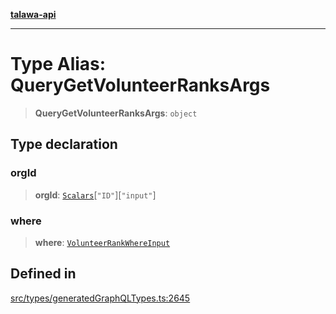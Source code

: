 [**talawa-api**](../../../README.md)

***

# Type Alias: QueryGetVolunteerRanksArgs

> **QueryGetVolunteerRanksArgs**: `object`

## Type declaration

### orgId

> **orgId**: [`Scalars`](Scalars.md)\[`"ID"`\]\[`"input"`\]

### where

> **where**: [`VolunteerRankWhereInput`](VolunteerRankWhereInput.md)

## Defined in

[src/types/generatedGraphQLTypes.ts:2645](https://github.com/Suyash878/talawa-api/blob/b5a9d8b4a1ea678a3d6f5b710b3721f91a3052fc/src/types/generatedGraphQLTypes.ts#L2645)
